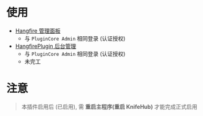




# 使用

- [Hangfire 管理面板](/hangfire)
  - 与 `PluginCore Admin` 相同登录 (认证授权)
- [HangfirePlugin 后台管理](/Plugins/HangfirePlugin)
  - 与 `PluginCore Admin` 相同登录 (认证授权)
  - 未完工


# 注意

> 本插件启用后 (已启用), 需 **重启主程序(重启 KnifeHub)** 才能完成正式启用


















<!-- Matomo Image Tracker-->
<img referrerpolicy="no-referrer-when-downgrade" src="https://matomo.moeci.com/matomo.php?idsite=2&amp;rec=1&amp;action_name=PluginCore.Plugins.HangfirePlugin-v0.1.2.README" style="border:0" alt="" />
<!-- End Matomo -->








